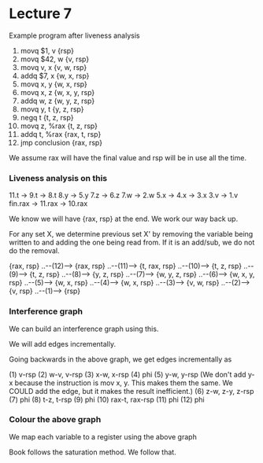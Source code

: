 # Lecture 7

Example program after liveness analysis

1.  movq $1, v		{rsp}
2.  movq $42, w	{v, rsp}	
3.  movq v, x		{v, w, rsp}
4.  addq $7, x		{w, x, rsp}
5.  movq x, y		{w, x, rsp}
6.  movq x, z		{w, x, y, rsp}
7.  addq w, z		{w, y, z, rsp}
8.  movq y, t		{y, z, rsp}
9.  negq t		{t, z, rsp}
10. movq z, %rax	{t, z, rsp}
11. addq t, %rax	{rax, t, rsp}
12. jmp conclusion	{rax, rsp}

We assume rax will have the final value and rsp will be in use all the time.

### Liveness analysis on this

11.t -> 9.t -> 8.t
8.y -> 5.y
7.z -> 6.z
7.w -> 2.w
5.x -> 4.x -> 3.x
3.v -> 1.v
fin.rax -> 11.rax -> 10.rax

We know we will have {rax, rsp} at the end. We work our way back up.

For any set X, we determine previous set X' by removing the variable being written to and adding the one being read from. If it is an add/sub, we do not do the removal.

{rax, rsp}
..--(12)--> {rax, rsp} 
..--(11)--> {t, rax, rsp} 
..--(10)--> {t, z, rsp}
..--(9)--> {t, z, rsp} 
..--(8)--> {y, z, rsp} 
..--(7)--> {w, y, z, rsp}
..--(6)--> {w, x, y, rsp} 
..--(5)--> {w, x, rsp} 
..--(4)--> {w, x, rsp}
..--(3)--> {v, w, rsp} 
..--(2)--> {v, rsp} 
..--(1)--> {rsp}

### Interference graph

We can build an interference graph using this.

We will add edges incrementally. 

Going backwards in the above graph, we get edges incrementally as

(1)	v-rsp
(2)	w-v, v-rsp
(3)	x-w, x-rsp
(4)	phi
(5)	y-w, y-rsp (We don't add y-x because the instruction is mov x, y. This makes them the same. We COULD add the edge, but it makes the result inefficient.)
(6)	z-w, z-y, z-rsp
(7) 	phi
(8) 	t-z, t-rsp
(9) 	phi
(10) 	rax-t, rax-rsp
(11) 	phi
(12) 	phi

### Colour the above graph

We map each variable to a register using the above graph

Book follows the saturation method. We follow that.





